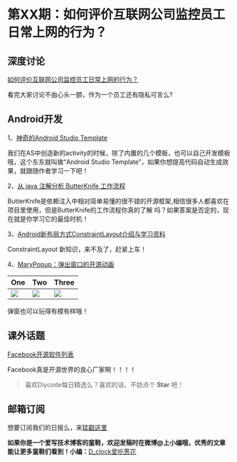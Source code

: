 # 第XX期：如何评价互联网公司监控员工日常上网的行为？

## 深度讨论

[如何评价互联网公司监控员工日常上网的行为？](https://www.zhihu.com/question/46818840)

看完大家讨论不由心头一颤，作为一个员工还有隐私可言么?

## Android开发

1、[神奇的Android Studio Template](http://mp.weixin.qq.com/s?__biz=MzAxMTI4MTkwNQ==&mid=2650820341&idx=1&sn=fa0b3094e1970989ffdff05c878ba53d&scene=0#wechat_redirect)

我们在AS中创造新的activity的时候，除了内置的几个模板，也可以自己开发模板哦，这个东东就叫做“Android Studio Template”，如果你想提高代码自动生成效果，就跟随作者学习一下吧！

2、[从 java 注解分析 ButterKnife 工作流程](http://android.jobbole.com/83333/)

ButterKnife是依赖注入中相对简单易懂的很不错的开源框架,相信很多人都喜欢在项目里使用，但是ButterKnife的工作流程你真的了解
吗？如果答案是否定的，现在就是你学习它的最佳时机！

3、[Android新布局方式ConstraintLayout介绍与学习资料](http://mp.weixin.qq.com/s?__biz=MzA4MjA0MTc4NQ==&mid=504089916&idx=1&sn=6f0a3717962f41c18ba7b555ae5436bd#rd)

ConstraintLayout 新知识，来不及了，赶紧上车！

4、[MaryPopup：弹出窗口的开源动画](https://github.com/Meetic/MaryPopup)
  		  
One | Two | Three
---- | --- | ---		
![](https://github.com/Meetic/MaryPopup/raw/master/media/center.gif) | ![](https://github.com/Meetic/MaryPopup/raw/master/media/draggable.gif)  |  ![](https://github.com/Meetic/MaryPopup/raw/master/media/scaledown.gif)		
  		  
弹窗也可以玩得有模有样哦！

## 课外话题

[Facebook开源软件列表](http://mp.weixin.qq.com/s?__biz=MzA5Nzc4OTA1Mw==&mid=2659597383&idx=1&sn=a867ee13f294d38d02313a4c58d3da48&scene=1&srcid=06056GdF0vD6Jp3k7AfdizSn&from=groupmessage&isappinstalled=0#wechat_redirect)

Facebook真是开源世界的良心厂家啊！！！！

> 喜欢Diycode每日精选么？喜欢的话，不妨点个 **Star** 吧！

## 邮箱订阅

想要订阅我们的日报么，来[猛戳这里](http://list.qq.com/cgi-bin/qf_invite?id=d469993d2c888e971c0fbb2309c4d84256968386b126b967)

**如果你是一个爱写技术博客的童鞋，欢迎发稿时在微博@上小编哦，优秀的文章能让更多童鞋们看到！小编：**[D_clock爱吃葱花](http://weibo.com/2480694892/profile?rightmod=1&wvr=6&mod=personinfo&is_all=1)
